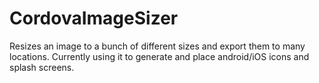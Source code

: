 CordovaImageSizer
=================

Resizes an image to a bunch of different sizes and export them to many locations. Currently using it to generate and place android/iOS icons and splash screens.
